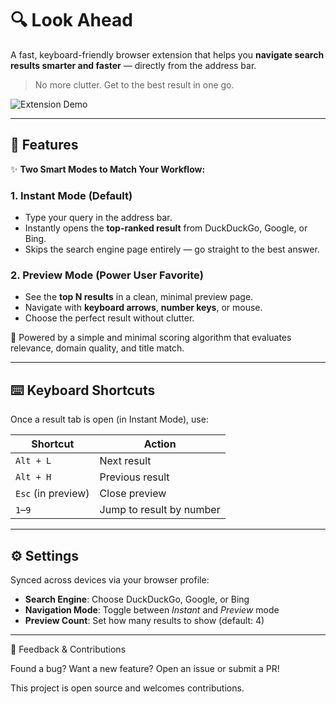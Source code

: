 # 🔍 Look Ahead

A fast, keyboard-friendly browser extension that helps you **navigate search results smarter and faster** — directly from the address bar.

> No more clutter. Get to the best result in one go.

![Extension Demo](demo.gif)

---

## 🚀 Features

✨ **Two Smart Modes to Match Your Workflow:**

### 1. **Instant Mode (Default)**
- Type your query in the address bar.
- Instantly opens the **top-ranked result** from DuckDuckGo, Google, or Bing.
- Skips the search engine page entirely — go straight to the best answer.

### 2. **Preview Mode (Power User Favorite)**
- See the **top N results** in a clean, minimal preview page.
- Navigate with **keyboard arrows**, **number keys**, or mouse.
- Choose the perfect result without clutter.

🎯 Powered by a simple and minimal scoring algorithm that evaluates relevance, domain quality, and title match.

---

## ⌨️ Keyboard Shortcuts

Once a result tab is open (in Instant Mode), use:

| Shortcut        | Action                        |
|----------------|-------------------------------|
| `Alt + L`     | Next result                   |
| `Alt + H`     | Previous result               |
| `Esc` (in preview) | Close preview               |
| `1`–`9`        | Jump to result by number      |

---

## ⚙️ Settings

Synced across devices via your browser profile:

- **Search Engine**: Choose DuckDuckGo, Google, or Bing
- **Navigation Mode**: Toggle between *Instant* and *Preview* mode
- **Preview Count**: Set how many results to show (default: 4)

---

🤝 Feedback & Contributions 

Found a bug? Want a new feature?
Open an issue or submit a PR! 

This project is open source and welcomes contributions. 